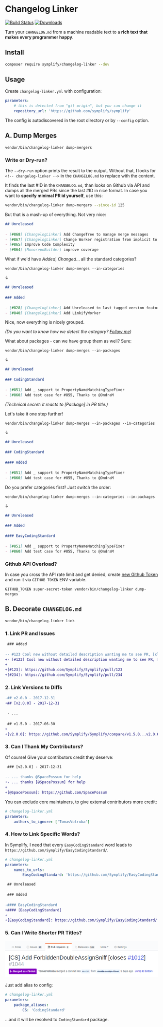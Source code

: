 # Changelog Linker

[![Build Status](https://img.shields.io/travis/Symplify/ChangelogLinker/master.svg?style=flat-square)](https://travis-ci.org/Symplify/ChangelogLinker)
[![Downloads](https://img.shields.io/packagist/dt/symplify/changelog-linker.svg?style=flat-square)](https://packagist.org/packages/symplify/changelog-linker/stats)

Turn your `CHANGELOG.md` from a machine readable text to a **rich text that makes every programmer happy**.

## Install

```bash
composer require symplify/changelog-linker --dev
```

## Usage

Create `changelog-linker.yml` with configuration:

```yaml
parameters:
    # this is detected from "git origin", but you can change it
    repository_url: 'https://github.com/symplify/symplify'
```

The config is autodiscovered in the root directory or by `--config` option.

## A. Dump Merges

```bash
vendor/bin/changelog-linker dump-mergers
```

### Write or Dry-run?

The `--dry-run` option prints the result to the output. Without that, I looks for `<!-- changelog-linker -->` in the `CHANGELOG.md` to replace with the content.

It finds the last #ID in the `CHANGELOG.md`, than looks on Github via API and dumps all the merged PRs since the last #ID in nice format. In case you want to **specify minimal PR id yourself**, use this:

```bash
vendor/bin/changelog-linker dump-mergers --since-id 125
```

But that is a mash-up of everything. Not very nice:

```markdown
## Unreleased

- [#868] [ChangelogLinker] Add ChangeTree to manage merge messages
- [#867] [ChangelogLinker] Change Worker registration from implicit to explicit
- [#865] Improve Code Complexity
- [#864] [MonorepoBuilder] improve coverage
```

What if we'd have *Added*, *Changed*... all the standard categories?

```
vendor/bin/changelog-linker dump-merges --in-categories
```

↓

```markdown
## Unreleased

### Added

- [#828] [ChangelogLinker] Add Unreleased to last tagged version feature
- [#840] [ChangelogLinker] Add LinkifyWorker
```

Nice, now everything is nicely grouped.

*(Do you want to know how we detect the category? [Follow me](https://github.com/Symplify/Symplify/blob/master/packages/ChangelogLinker/src/ChangeTree/Resolver/CategoryResolver.php))*

What about packages - can we have group them as well? Sure:

```
vendor/bin/changelog-linker dump-merges --in-packages
```

↓

```markdown
## Unreleased

### CodingStandard

- [#851] Add _ support to PropertyNameMatchingTypeFixer
- [#860] Add test case for #855, Thanks to @OndraM
```

*(Technical secret: it reacts to *[Package]* in PR title.)*

Let's take it one step further!

```
vendor/bin/changelog-linker dump-merges --in-packages --in-categories
```

↓

```markdown
## Unreleased

### CodingStandard

#### Added

- [#851] Add _ support to PropertyNameMatchingTypeFixer
- [#860] Add test case for #855, Thanks to @OndraM
```

Do you prefer categories first? Just switch the order:

```
vendor/bin/changelog-linker dump-merges --in-categories --in-packages
```

↓

```markdown
## Unreleased

### Added

#### EasyCodingStandard

- [#851] Add _ support to PropertyNameMatchingTypeFixer
- [#860] Add test case for #855, Thanks to @OndraM
```

### Github API Overload?

In case you cross the API rate limit and get denied, create [new Github Token](https://github.com/settings/tokens) and run it via `GITHUB_TOKEN` ENV variable.

```
GITHUB_TOKEN super-secret-token vendor/bin/changelog-linker dump-merges
```

## B. Decorate `CHANGELOG.md`

```bash
vendor/bin/changelog-linker link
```

### 1. Link PR and Issues

```diff
 ### Added

-- #123 Cool new without detailed description wanting me to see PR, [closes #234]
+- [#123] Cool new without detailed description wanting me to see PR, [closes [#234]]
+
+[#123]: https://github.com/Symplify/Symplify/pull/123
+[#234]: https://github.com/Symplify/Symplify/pull/234
```

### 2. Link Versions to Diffs

```diff
-## v2.0.0 - 2017-12-31
+## [v2.0.0] - 2017-12-31

 - ...

 ## v1.5.0 - 2017-06-30
+
+[v2.0.0]: https://github.com/Symplify/Symplify/compare/v1.5.0...v2.0.0
```

### 3. Can I Thank My Contributors?

Of course! Give your contributors credit they deserve:

```diff
 ### [v2.0.0] - 2017-12-31

-- ... thanks @SpacePossum for help
+- ... thanks [@SpacePossum] for help
+
+[@SpacePossum]: https://github.com/SpacePossum
```

You can exclude core maintainers, to give external contributors more credit:

```yaml
# changelog-linker.yml
parameters:
    authors_to_ignore: ['TomasVotruba']
```

### 4. How to Link Specific Words?

In Symplify, I need that every `EasyCodingStandard` word leads to `https://github.com/Symplify/EasyCodingStandard/`.

```yaml
# changelog-linker.yml
parameters:
    names_to_urls:
        EasyCodingStandard: 'https://github.com/Symplify/EasyCodingStandard/'
```

```diff
 ## Unreleased

 ### Added

-#### EasyCodingStandard
+#### [EasyCodingStandard]
+
+[EasyCodingStandard]: https://github.com/Symplify/EasyCodingStandard/
```

### 5. Can I Write Shorter PR Titles?

![ECS-Run](docs/alias.png)

Just add alias to config:

```yaml
# changelog-linker.yml
parameters:
    package_aliases:
        CS: 'CodingStandard'
```

...and it will be resolved to `CodingStandard` package.
